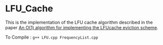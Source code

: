 # LFU_Cache

This is the implementation of the LFU cache algorithm described in the paper [An O(1) algorithm for implementing the LFUcache eviction scheme](http://dhruvbird.com/lfu.pdf).

To Compile : ```g++ LFU.cpp FrequencyList.cpp```
